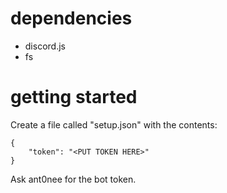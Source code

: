 # dependencies
- discord.js
- fs

# getting started
Create a file called "setup.json" with the contents: 
```
{
	"token": "<PUT TOKEN HERE>"
}
```
Ask ant0nee for the bot token. 
